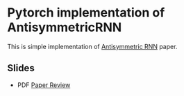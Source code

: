 # Pytorch implementation of AntisymmetricRNN
This is simple implementation of [Antisymmetric RNN](https://openreview.net/pdf?id=ryxepo0cFX)
paper.

## Slides
* PDF [Paper Review](Antisymmetric_RNN.pdf)
